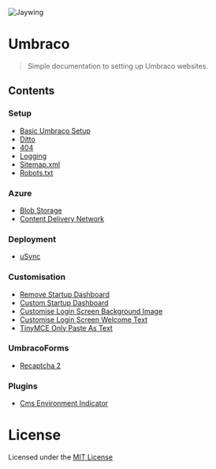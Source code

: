 ![Jaywing](https://github.com/Jaywing/UmbracoSetup/blob/master/images/jaywing-logo.png)

# Umbraco
> Simple documentation to setting up Umbraco websites. 

## Contents

### Setup
- [Basic Umbraco Setup](sections/basicumbracosetup.md)
- [Ditto](sections/ditto.md)
- [404](sections/404.md)
- [Logging](sections/logging.md)
- [Sitemap.xml](sections/sitemapxml.md) 
- [Robots.txt](sections/robotstxt.md) 

### Azure
- [Blob Storage](sections/azureblobstorage.md)
- [Content Delivery Network](sections/azurecdn.md)

### Deployment
- [uSync](sections/usync.md)

### Customisation
- [Remove Startup Dashboard](sections/RemoveStartupDashboard.md)
- [Custom Startup Dashboard](sections/CustomStartupDashboard.md)
- [Customise Login Screen Background Image](sections/CustomiseLoginScreenBackground.md)
- [Customise Login Screen Welcome Text](sections/CustomiseLoginScreenWelcomeText.md)
- [TinyMCE Only Paste As Text](sections/tinymce-pasteastext.md)

### UmbracoForms
- [Recaptcha 2](sections/recaptcha2.md)

### Plugins
- [Cms Environment Indicator](sections/CmsEnvironmentIndicator.md)


# License
Licensed under the [MIT License](LICENSE.md)